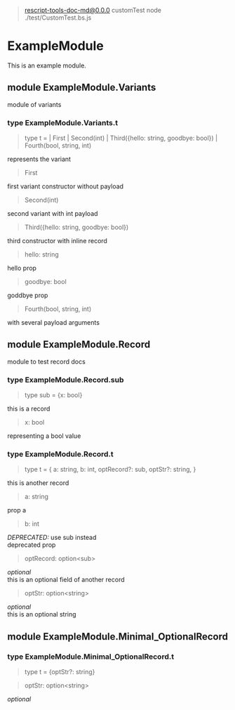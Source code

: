 
> rescript-tools-doc-md@0.0.0 customTest
> node ./test/CustomTest.bs.js

# ExampleModule

This is an example module.

## module ExampleModule.Variants

module of variants

### type ExampleModule.Variants.t

> type t =
>   | First
>   | Second(int)
>   | Third({hello: string, goodbye: bool})
>   | Fourth(bool, string, int)

represents the variant

> First

first variant constructor without payload

> Second(int)

second variant with int payload

> Third({hello: string, goodbye: bool})

third constructor with inline record

> hello: string

hello prop

> goodbye: bool

goddbye prop

> Fourth(bool, string, int)

with several payload arguments

## module ExampleModule.Record

module to test record docs

### type ExampleModule.Record.sub

> type sub = {x: bool}

this is a record

> x: bool

representing a bool value

### type ExampleModule.Record.t

> type t = {
>   a: string,
>   b: int,
>   optRecord?: sub,
>   optStr?: string,
> }

this is another record

> a: string

prop a

> b: int

*DEPRECATED:* use sub instead  
deprecated prop

> optRecord: option\<sub\>

 *optional*  
this is an optional field of another record

> optStr: option\<string\>

 *optional*  
this is an optional string

## module ExampleModule.Minimal_OptionalRecord

### type ExampleModule.Minimal_OptionalRecord.t

> type t = {optStr?: string}

> optStr: option\<string\>

 *optional*  

